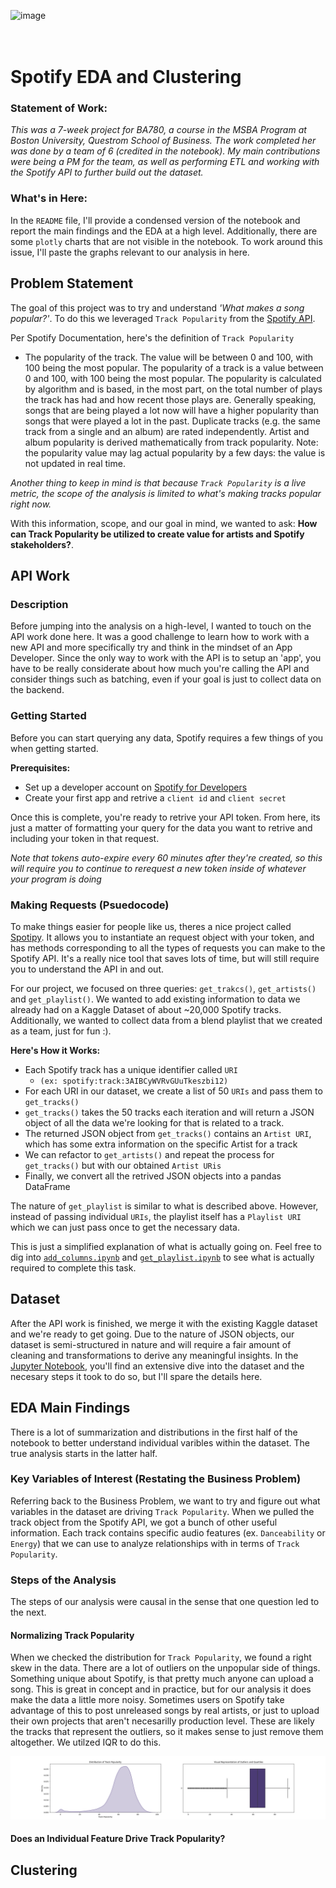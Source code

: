 ![image](https://storage.googleapis.com/pr-newsroom-wp/1/2018/11/Spotify_Logo_CMYK_Green.png)
<br/>
<br/>
<br/>

# Spotify EDA and Clustering

### **Statement of Work:** 
*This was a 7-week project for BA780, a course in the MSBA Program at Boston University, Questrom School of Business. The work completed her was done by a team of 6 (credited in the notebook). My main contributions were being a PM for the team, as well as performing ETL and working with the Spotify API to further build out the dataset.* 

### **What's in Here:** 
In the ``README`` file, I'll provide a condensed version of the notebook and report the main findings and the EDA at a high level. Additionally, there are some ``plotly`` charts that are not visible in the notebook. To work around this issue, I'll paste the graphs relevant to our analysis in here.

## Problem Statement
The goal of this project was to try and understand *'What makes a song popular?'*. To do this we leveraged ``Track Popularity`` from the [Spotify API](https://developer.spotify.com/documentation/web-api).

Per Spotify Documentation, here's the definition of ``Track Popularity``
- The popularity of the track. The value will be between 0 and 100, with 100 being the most popular.
The popularity of a track is a value between 0 and 100, with 100 being the most popular. The popularity is calculated by algorithm and is based, in the most part, on the total number of plays the track has had and how recent those plays are.
Generally speaking, songs that are being played a lot now will have a higher popularity than songs that were played a lot in the past. Duplicate tracks (e.g. the same track from a single and an album) are rated independently. Artist and album popularity is derived mathematically from track popularity. Note: the popularity value may lag actual popularity by a few days: the value is not updated in real time.

*Another thing to keep in mind is that because ``Track Popularity`` is a live metric, the scope of the analysis is limited to what's making tracks popular right now.*

With this information, scope, and our goal in mind, we wanted to ask: **How can Track Popularity be utilized to create value for artists and Spotify stakeholders?**.

## API Work

### Description 
Before jumping into the analysis on a high-level, I wanted to touch on the API work done here. It was a good challenge to learn how to work with a new API and more specifically try and think in the mindset of an App Developer. Since the only way to work with the API is to setup an 'app', you have to be really considerate about how much you're calling the API and consider things such as batching, even if your goal is just to collect data on the backend. 

### Getting Started
Before you can start querying any data, Spotify requires a few things of you when getting started.

**Prerequisites:**
- Set up a developer account on [Spotify for Developers](https://developer.spotify.com)
- Create your first app and retrive a ``client id`` and ``client secret``

Once this is complete, you're ready to retrive your API token. From here, its just a matter of formatting your query for the data you want to retrive and including your token in that request.

*Note that tokens auto-expire every 60 minutes after they're created, so this will require you to continue to rerequest a new token inside of whatever your program is doing*

### Making Requests (Psuedocode)
To make things easier for people like us, theres a nice project called [Spotipy](https://spotipy.readthedocs.io/en/2.22.1/). It allows you to instantiate an request object with your token, and has methods corresponding to all the types of requests you can make to the Spotify API. It's a really nice tool that saves lots of time, but will still require you to understand the API in and out.

For our project, we focused on three queries: ``get_trakcs()``, ``get_artists()`` and ``get_playlist()``. We wanted to add existing information to data we already had on a Kaggle Dataset of about ~20,000 Spotify tracks. Additionally, we wanted to collect data from a blend playlist that we created as a team, just for fun :). 

**Here's How it Works:**
- Each Spotify track has a unique identifier called ``URI``
  - ``(ex: spotify:track:3AIBCyWVRvGUuTkeszbi12)``
- For each URI in our dataset, we create a list of 50 ``URIs`` and pass them to ``get_tracks()``
- ``get_tracks()`` takes the 50 tracks each iteration and will return a JSON object of all the data we're looking for that is related to a track.
- The returned JSON object from ``get_tracks()`` contains an ``Artist URI``, which has some extra information on the specific Artist for a track
- We can refactor to ``get_artists()`` and repeat the process for ``get_tracks()`` but with our obtained ``Artist URis``
- Finally, we convert all the retrived JSON objects into a pandas DataFrame

The nature of ``get_playlist`` is similar to what is described above. However, instead of passing individual ``URIs``, the playlist itself has a ``Playlist URI`` which we can just pass once to get the necessary data.

This is just a simplified explanation of what is actually going on. Feel free to dig into [``add_columns.ipynb``](https://github.com/jbblancojr/Spotify_EDA_and_Clustering/blob/main/add_columns.ipynb) and [``get_playlist.ipynb``](https://github.com/jbblancojr/Spotify_EDA_and_Clustering/blob/main/get_playlist.ipynb) to see what is actually required to complete this task.

## Dataset
After the API work is finished, we merge it with the existing Kaggle dataset and we're ready to get going. Due to the nature of JSON objects, our dataset is semi-structured in nature and will require a fair amount of cleaning and transformations to derive any meaningful insights. In the [Jupyter Notebook](https://github.com/jbblancojr/Spotify_EDA_and_Clustering/blob/main/A01_Decoding_the_Secret_to_Popularity_Spotify.ipynb), you'll find an extensive dive into the dataset and the necesary steps it took to do so, but I'll spare the details here.

## EDA Main Findings
There is a lot of summarization and distributions in the first half of the notebook to better understand individual varibles within the dataset. The true analysis starts in the latter half. 

### Key Variables of Interest (Restating the Business Problem)
Referring back to the Business Problem, we want to try and figure out what variables in the dataset are driving ``Track Popularity``. When we pulled the track object from the Spotify API, we got a bunch of other useful information. Each track contains specific audio features (ex. ``Danceability`` or ``Energy``) that we can use to analyze relationships with in terms of ``Track Popularity``. 

### Steps of the Analysis
The steps of our analysis were causal in the sense that one question led to the next. 

#### Normalizing Track Popularity
When we checked the distribution for ``Track Popularity``, we found a right skew in the data. There are a lot of outliers on the unpopular side of things. Something unique about Spotify, is that pretty much anyone can upload a song. This is great in concept and in practice, but for our analysis it does make the data a little more noisy. Sometimes users on Spotify take advantage of this to post unreleased songs by real artists, or just to upload their own projects that aren't necesarilly production level. These are likely the tracks that represent the outliers, so it makes sense to just remove them altogether. We utilzed IQR to do this.

![](images/normalize.png)

#### Does an Individual Feature Drive Track Popularity?



## Clustering
